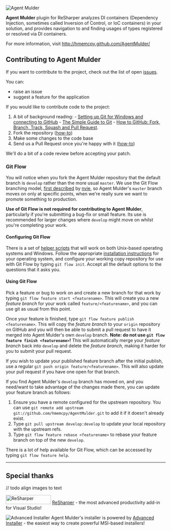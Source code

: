 ![Agent Mulder](http://i.imgur.com/7ZNxO.png)

**Agent Mulder** plugin for ReSharper analyzes DI containers (Dependency Injection, sometimes called Inversion of Control, or IoC containers) in your solution, and provides navigation to and finding usages of types registered or resolved via DI containers.

For more information, visit http://hmemcpy.github.com/AgentMulder/

## Contributing to Agent Mulder

If you want to contribute to the project, check out the list of open [issues](https://github.com/hmemcpy/AgentMulder/issues).  

You can:

 - raise an issue
 - suggest a feature for the application

If you would like to contribute code to the project:
 
  1. A bit of background reading:
    - [Setting up Git for Windows and connecting to GitHub](http://help.github.com/win-set-up-git/)
    - [The Simple Guide to Git](http://rogerdudler.github.com/git-guide/)
    - [How to GitHub: Fork, Branch, Track, Squash and Pull Request](http://gun.io/blog/how-to-github-fork-branch-and-pull-request/).
  2. Fork the repository ([how-to](http://help.github.com/fork-a-repo/))
  3. Make some changes to the code base
  4. Send us a Pull Request once you're happy with it ([how-to](http://help.github.com/send-pull-requests/))
   
We'll do a bit of a code review before accepting your patch.

### Git Flow

You will notice when you fork the Agent Mulder repository that the default branch is `develop` rather than the more usual `master`.  We use the Git Flow branching model, [first described](http://nvie.com/posts/a-successful-git-branching-model/) by [nvie](http://www.twitter.com/nvie), so Agent Mulder's `master` branch moves on only at specific points, when we're really sure we want to promote something to production.  

**Use of Git Flow is not required for contributing to Agent Mulder**, particularly if you're submitting a bug-fix or small feature.  Its use is recommended for larger changes where `develop` might move on whilst you're completing your work.

#### Configuring Git Flow

There is a set of [helper scripts](https://github.com/nvie/gitflow) that will work on both Unix-based operating systems and Windows.  Follow the appropriate [installation instructions](https://github.com/nvie/gitflow/wiki/Installation) for your operating system, and configure your working copy repository for use with Git Flow by typing `git flow init`.  Accept all the default options to the questions that it asks you.

#### Using Git Flow

Pick a feature or bug to work on and create a new branch for that work by typing `git flow feature start <featurename>`.  This will create you a new *feature branch* for your work called `feature/<featurename>`, and you can use git as usual from this point.  

Once your feature is finished, type `git flow feature publish <featurename>`.  This will copy the *feature branch* to your `origin` repository on GitHub and you will then be able to submit a pull request to have it merged into Agent Mulder's own `develop` branch.  **Note: do not use `git flow feature finish <featurename>`!**  This will automatically merge your *feature branch* back into `develop` and delete the *feature branch*, making it harder for you to submit your pull request.

If you wish to update your published feature branch after the initial publish, use a regular `git push origin feature/<featurename>`.  This will also update your pull request if you have one open for that branch.

If you find Agent Mulder's `develop` branch has moved on, and you need/want to take advantage of the changes made there, you can update your feature branch as follows:

  1. Ensure you have a remote configured for the upstream repository.  You can use `git remote add upstream git://github.com/hmemcpy/AgentMulder.git` to add it if it doesn't already exist.
  2. Type `git pull upstream develop:develop` to update your local repository with the upstream refs.
  3. Type `git flow feature rebase <featurename>` to rebase your feature branch on top of the new `develop`.
  
There is a lot of help available for Git Flow, which can be accessed by typing `git flow feature help`.

<hr/>

## Special thanks ##

// todo align images to text

<img src="http://www.jetbrains.com/img/logos/logo_resharper_small.gif" width="142" height="29" alt="ReSharper"> [ReSharper](http://www.jetbrains.com/resharper/) - the most advanced productivity add-in for Visual Studio!

![Advanced Installer](http://www.caphyon.com/img/press/ai/small-logo.png) Agent Mulder's installer is powered by [Advanced Installer](http://www.advancedinstaller.com/) - the easiest way to create powerful MSI-based installers!
